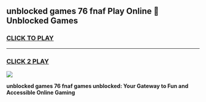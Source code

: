 
## unblocked games 76 fnaf Play Online 👋 Unblocked Games
<h3>
<a href="https://premium.freeplayer.one?title=unblocked_games_76_fnaf&ref=19F">CLICK TO PLAY</a></h3>
<hr>

<h3>
<a href="https://premium.freeplayer.one?title=unblocked_games_76_fnaf&ref=19F">CLICK 2 PLAY</a>
  
</h3>

<a href="https://premium.freeplayer.one?title=unblocked_games_76_fnaf&ref=19F"><img src="https://clearcache.store/games.png"></a>


**unblocked games 76 fnaf games unblocked: Your Gateway to Fun and Accessible Online Gaming**
